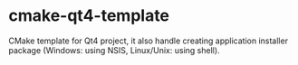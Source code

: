 cmake-qt4-template
==================

CMake template for Qt4 project, it also handle creating application installer package (Windows: using NSIS, Linux/Unix: using shell).
